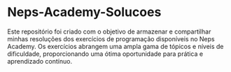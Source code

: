# Neps-Academy-Solucoes
Este repositório foi criado com o objetivo de armazenar e compartilhar minhas resoluções dos exercícios de programação disponíveis no Neps Academy. Os exercícios abrangem uma ampla gama de tópicos e níveis de dificuldade, proporcionando uma ótima oportunidade para prática e aprendizado contínuo.
